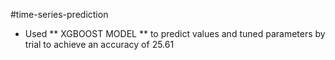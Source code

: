 #time-series-prediction

- Used ** XGBOOST MODEL **  to predict values and tuned parameters by trial to achieve an accuracy of 25.61